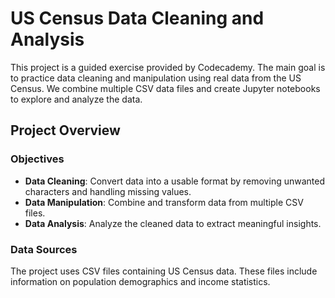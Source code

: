 # US Census Data Cleaning and Analysis

This project is a guided exercise provided by Codecademy. The main goal is to practice data cleaning and manipulation using real data from the US Census. We combine multiple CSV data files and create Jupyter notebooks to explore and analyze the data.

## Project Overview

### Objectives

- **Data Cleaning**: Convert data into a usable format by removing unwanted characters and handling missing values.
- **Data Manipulation**: Combine and transform data from multiple CSV files.
- **Data Analysis**: Analyze the cleaned data to extract meaningful insights.

### Data Sources

The project uses CSV files containing US Census data. These files include information on population demographics and income statistics.
